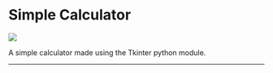 # Simple Calculator

![](https://github.com/greevdev/simple-calculator/blob/main/showcase.gif)

A simple calculator made using the Tkinter python module.

--------------------------------------------------------
